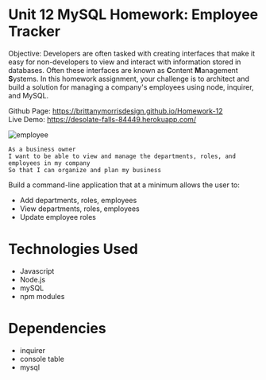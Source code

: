 # Unit 12 MySQL Homework: Employee Tracker

Objective: Developers are often tasked with creating interfaces that make it easy for non-developers to view and interact with information stored in databases. Often these interfaces are known as **C**ontent **M**anagement **S**ystems. In this homework assignment, your challenge is to architect and build a solution for managing a company's employees using node, inquirer, and MySQL.

Github Page: https://brittanymorrisdesign.github.io/Homework-12 </br>
Live Demo: https://desolate-falls-84449.herokuapp.com/

![employee](https://user-images.githubusercontent.com/44029053/75103687-1a3b3a80-55cc-11ea-9185-7aba973bbc30.gif)

```
As a business owner
I want to be able to view and manage the departments, roles, and employees in my company
So that I can organize and plan my business
```

Build a command-line application that at a minimum allows the user to:

* Add departments, roles, employees
* View departments, roles, employees
* Update employee roles

# Technologies Used
* Javascript
* Node.js
* mySQL
* npm modules

# Dependencies
* inquirer
* console table
* mysql
